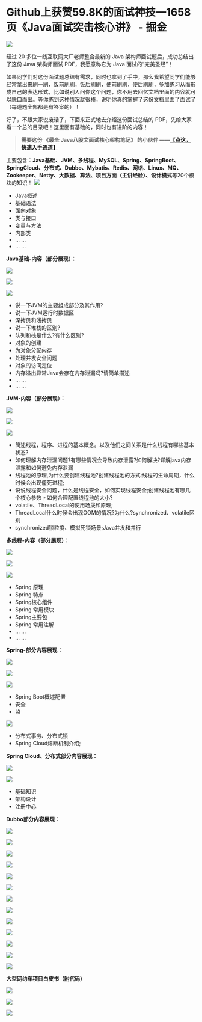 # Github上获赞59.8K的面试神技—1658页《Java面试突击核心讲》 - 掘金
![](https://p3-juejin.byteimg.com/tos-cn-i-k3u1fbpfcp/8cb3025e8b37465593edd0f755a2034d~tplv-k3u1fbpfcp-zoom-in-crop-mark:1512:0:0:0.awebp)

经过 20 多位一线互联网大厂老师整合最新的 Java 架构师面试题后，成功总结出了这份 Java 架构师面试 PDF，我愿意称它为 Java 面试的“完美圣经”！

如果同学们对这份面试题总结有需求，同时也拿到了手中，那么我希望同学们能够经常拿出来刷一刷，饭前刷刷，饭后刷刷，便前刷刷，便后刷刷，多加练习从而形成自己的表达形式，比如说别人问你这个问题，你不用去回忆文档里面的内容就可以脱口而出。等你练到这种情况就很棒，说明你真的掌握了这份文档里面了面试了（每道题全部都是有答案的）！

好了，不跟大家说废话了，下面来正式地去介绍这份面试总结的 PDF，先给大家看一个总的目录吧！这里面有基础的，同时也有进阶的内容！

> **需要这份 《最全 Java八股文面试核心架构笔记》 的小伙伴 ——[【点这，快速入手通道】](https://link.juejin.cn/?target=https%3A%2F%2Fdocs.qq.com%2Fdoc%2FDR0Jidm14Z0lOVUl6 "https://link.juejin.cn/?target=https%3A%2F%2Fdocs.qq.com%2Fdoc%2FDR0Jidm14Z0lOVUl6")**

主要包含：**Java基础、JVM、多线程、MySQL、Spring、SpringBoot、SpringCloud、分布式、Dubbo、Mybatis、Redis、网络、Linux、MQ、Zookeeper、Netty、大数据、算法、项目方面（主讲经验）、设计模式**等20个模块的知识！ ![](https://p3-juejin.byteimg.com/tos-cn-i-k3u1fbpfcp/da6c31de4064456d8f630fb8ff2bc8b9~tplv-k3u1fbpfcp-zoom-in-crop-mark:1512:0:0:0.awebp)

*   Java概述
*   基础语法
*   面向对象
*   类与接口
*   变量与方法
*   内部类
*   ... ...
*   ... ...

**Java基础-内容（部分展现）：** 

![](https://p3-juejin.byteimg.com/tos-cn-i-k3u1fbpfcp/07c6c31bb5ac4a528f1e84e5a8b9cccb~tplv-k3u1fbpfcp-zoom-in-crop-mark:1512:0:0:0.awebp)

![](https://p3-juejin.byteimg.com/tos-cn-i-k3u1fbpfcp/658feae073364a27b45edf7e98fdb2de~tplv-k3u1fbpfcp-zoom-in-crop-mark:1512:0:0:0.awebp)

![](https://p3-juejin.byteimg.com/tos-cn-i-k3u1fbpfcp/61ad498b2bf84c77ab5eda75010f9b3c~tplv-k3u1fbpfcp-zoom-in-crop-mark:1512:0:0:0.awebp)

*   说一下JVM的主要组成部分及其作用?
*   说一下JVM运行时数据区
*   深拷贝和浅拷贝
*   说一下堆栈的区别?
*   队列和栈是什么?有什么区别?
*   对象的创建
*   为对象分配内存
*   处理并发安全问题
*   对象的访问定位
*   内存溢出异常Java会存在内存泄漏吗?请简单描述
*   ... ...
*   ... ...

**JVM-内容（部分展现）：** 

![](https://p3-juejin.byteimg.com/tos-cn-i-k3u1fbpfcp/bf3267de2d8d4b919e41b8df036845ac~tplv-k3u1fbpfcp-zoom-in-crop-mark:1512:0:0:0.awebp)

![](https://p3-juejin.byteimg.com/tos-cn-i-k3u1fbpfcp/fc582eee7cd4456ab5942dd124879865~tplv-k3u1fbpfcp-zoom-in-crop-mark:1512:0:0:0.awebp)

![](https://p3-juejin.byteimg.com/tos-cn-i-k3u1fbpfcp/07987b7410b048e79556d53e94ddf7ce~tplv-k3u1fbpfcp-zoom-in-crop-mark:1512:0:0:0.awebp)

*   简述线程，程序、进程的基本概念。以及他们之间关系是什么线程有哪些基本状态?
*   如何理解内存泄漏问题?有哪些情况会导致内存泄露?如何解决?详解java内存泄露和如何避免内存泄漏
*   线程池的原理,为什么要创建线程池?创建线程池的方式;线程的生命周期，什么时候会出现僵死进程;
*   说说线程安全问题，什么是线程安全，如何实现线程安全;创建线程池有哪几个核心参数﹖如何合理配置线程池的大小?
*   volatile、ThreadLocal的使用场晟和原理;
*   ThreadLocal什么时候会出现OOM的情况?为什么?synchronized、volatile区别
*   synchronized锁粒度、模拟死锁场景;Java并发和并行

**多线程-内容（部分展现）：** 

![](https://p3-juejin.byteimg.com/tos-cn-i-k3u1fbpfcp/f64390e0b1514eb7b9a79e1990b86644~tplv-k3u1fbpfcp-zoom-in-crop-mark:1512:0:0:0.awebp)

![](https://p3-juejin.byteimg.com/tos-cn-i-k3u1fbpfcp/f2b13862a9dd45e78217f932a74ac9dc~tplv-k3u1fbpfcp-zoom-in-crop-mark:1512:0:0:0.awebp)

![](https://p3-juejin.byteimg.com/tos-cn-i-k3u1fbpfcp/0ba345e0c7d545aeae1895055fe5c342~tplv-k3u1fbpfcp-zoom-in-crop-mark:1512:0:0:0.awebp)

*   Spring 原理
*   Spring 特点
*   Spring核心组件
*   Spring 常用模块
*   Spring主要包
*   Spring 常用注解
*   ... ...
*   ... ...

**Spring-部分内容展现：** 

![](https://p3-juejin.byteimg.com/tos-cn-i-k3u1fbpfcp/95ae813b9be2486b8a00156f7f801380~tplv-k3u1fbpfcp-zoom-in-crop-mark:1512:0:0:0.awebp)

![](https://p3-juejin.byteimg.com/tos-cn-i-k3u1fbpfcp/74080d27c8864cc2adec83c2ce9ba220~tplv-k3u1fbpfcp-zoom-in-crop-mark:1512:0:0:0.awebp)

![](https://p3-juejin.byteimg.com/tos-cn-i-k3u1fbpfcp/23cb90d7efaf47d68bd0c05f651b1d09~tplv-k3u1fbpfcp-zoom-in-crop-mark:1512:0:0:0.awebp)

*   Spring Boot概述配置
*   安全
*   监

![](https://p3-juejin.byteimg.com/tos-cn-i-k3u1fbpfcp/d8cab564aad347908787ea407192412e~tplv-k3u1fbpfcp-zoom-in-crop-mark:1512:0:0:0.awebp)

*   分布式事务、分布式锁
*   Spring Cloud熔断机制介绍;

**Spring Cloud、分布式部分内容展现：** 

![](https://p3-juejin.byteimg.com/tos-cn-i-k3u1fbpfcp/82b7ca13c32246d0a1729ee43b77eabb~tplv-k3u1fbpfcp-zoom-in-crop-mark:1512:0:0:0.awebp)

![](https://p3-juejin.byteimg.com/tos-cn-i-k3u1fbpfcp/b0a8f8ac1318463ba116a0de34f73c54~tplv-k3u1fbpfcp-zoom-in-crop-mark:1512:0:0:0.awebp)

*   基础知识
*   架构设计
*   注册中心

**Dubbo部分内容展现：** 

![](https://p3-juejin.byteimg.com/tos-cn-i-k3u1fbpfcp/762d98dd390748a493241c7a2c536568~tplv-k3u1fbpfcp-zoom-in-crop-mark:1512:0:0:0.awebp)

![](https://p3-juejin.byteimg.com/tos-cn-i-k3u1fbpfcp/d13b3e257cb6438f933c27e8514926be~tplv-k3u1fbpfcp-zoom-in-crop-mark:1512:0:0:0.awebp)

![](https://p3-juejin.byteimg.com/tos-cn-i-k3u1fbpfcp/b5c6d99256e34a5399f66a417c91d33b~tplv-k3u1fbpfcp-zoom-in-crop-mark:1512:0:0:0.awebp)

![](https://p3-juejin.byteimg.com/tos-cn-i-k3u1fbpfcp/71861b3c6767468da471b7048e0b2df5~tplv-k3u1fbpfcp-zoom-in-crop-mark:1512:0:0:0.awebp)

![](https://p3-juejin.byteimg.com/tos-cn-i-k3u1fbpfcp/d1556861bae8491ba4dd66889f0740a0~tplv-k3u1fbpfcp-zoom-in-crop-mark:1512:0:0:0.awebp)

![](https://p3-juejin.byteimg.com/tos-cn-i-k3u1fbpfcp/d75b768bdae442bcb7a69011925c36e2~tplv-k3u1fbpfcp-zoom-in-crop-mark:1512:0:0:0.awebp)

![](https://p3-juejin.byteimg.com/tos-cn-i-k3u1fbpfcp/24ec695dbe2942439419d5768930bfa4~tplv-k3u1fbpfcp-zoom-in-crop-mark:1512:0:0:0.awebp)

![](https://p3-juejin.byteimg.com/tos-cn-i-k3u1fbpfcp/3be533fbf73e44de8bcba0390e9864ea~tplv-k3u1fbpfcp-zoom-in-crop-mark:1512:0:0:0.awebp)

![](https://p3-juejin.byteimg.com/tos-cn-i-k3u1fbpfcp/a6f424c49eda46ab9b99fea803fcdbbb~tplv-k3u1fbpfcp-zoom-in-crop-mark:1512:0:0:0.awebp)

![](https://p3-juejin.byteimg.com/tos-cn-i-k3u1fbpfcp/cd94a0821c7e4e0a992bcb4dafe27afb~tplv-k3u1fbpfcp-zoom-in-crop-mark:1512:0:0:0.awebp)

![](https://p3-juejin.byteimg.com/tos-cn-i-k3u1fbpfcp/d7376ea9b78b40988cf7c58fc72f9ef7~tplv-k3u1fbpfcp-zoom-in-crop-mark:1512:0:0:0.awebp)

![](https://p3-juejin.byteimg.com/tos-cn-i-k3u1fbpfcp/ca4f4335bea24915bee6788dd0d8b0f5~tplv-k3u1fbpfcp-zoom-in-crop-mark:1512:0:0:0.awebp)

![](https://p3-juejin.byteimg.com/tos-cn-i-k3u1fbpfcp/b48a2ad9af55462d954cef9eee5f56dd~tplv-k3u1fbpfcp-zoom-in-crop-mark:1512:0:0:0.awebp)

**大型网约车项目白皮书（附代码）**

![](https://p3-juejin.byteimg.com/tos-cn-i-k3u1fbpfcp/3b0f70016ae842fbb4dd1412f4a76d64~tplv-k3u1fbpfcp-zoom-in-crop-mark:1512:0:0:0.awebp)

![](https://p3-juejin.byteimg.com/tos-cn-i-k3u1fbpfcp/c9162ab4c1cd46b1a0a9967a60b5d779~tplv-k3u1fbpfcp-zoom-in-crop-mark:1512:0:0:0.awebp)

![](https://p3-juejin.byteimg.com/tos-cn-i-k3u1fbpfcp/5e42b2c6f6394a44bcb08c6eb92043bf~tplv-k3u1fbpfcp-zoom-in-crop-mark:1512:0:0:0.awebp)

